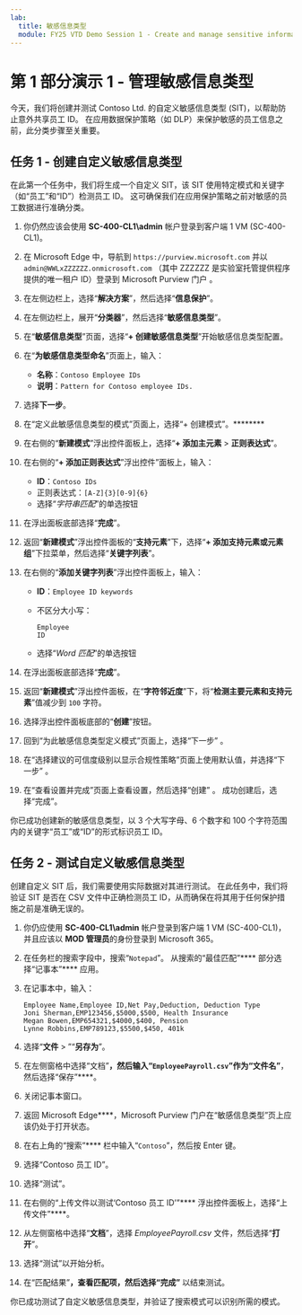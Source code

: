 ```yaml
---
lab:
  title: 敏感信息类型
  module: FY25 VTD Demo Session 1 - Create and manage sensitive information types
---
```



# 第 1 部分演示 1 - 管理敏感信息类型

今天，我们将创建并测试 Contoso Ltd. 的自定义敏感信息类型 (SIT)，以帮助防止意外共享员工 ID。 在应用数据保护策略（如 DLP）来保护敏感的员工信息之前，此分类步骤至关重要。

## 任务 1 - 创建自定义敏感信息类型

在此第一个任务中，我们将生成一个自定义 SIT，该 SIT 使用特定模式和关键字（如“员工”和“ID”）检测员工 ID。 这可确保我们在应用保护策略之前对敏感的员工数据进行准确分类。

1. 你仍然应该会使用 **SC-400-CL1\admin** 帐户登录到客户端 1 VM (SC-400-CL1)。

1. 在 Microsoft Edge 中，导航到 `https://purview.microsoft.com` 并以 `admin@WWLxZZZZZZ.onmicrosoft.com` （其中 ZZZZZZ 是实验室托管提供程序提供的唯一租户 ID）登录到 Microsoft Purview 门户 。

1. 在左侧边栏上，选择“**解决方案**”，然后选择“**信息保护**”。

1. 在左侧边栏上，展开“**分类器**”，然后选择“**敏感信息类型**”。

1. 在“**敏感信息类型**”页面，选择“**+ 创建敏感信息类型**”开始敏感信息类型配置。

1. 在“**为敏感信息类型命名**”页面上，输入：

    - **名称**：`Contoso Employee IDs`
    - **说明**：`Pattern for Contoso employee IDs.`

1. 选择**下一步**。

1. 在“定义此敏感信息类型的模式”页面上，选择“+ 创建模式”。********

1. 在右侧的“**新建模式**”浮出控件面板上，选择“**+ 添加主元素** > **正则表达式**”。

1. 在右侧的“**+ 添加正则表达式**”浮出控件”面板上，输入：

    - **ID**：`Contoso IDs`
    - 正则表达式：`[A-Z]{3}[0-9]{6}`
    - 选择“*字符串匹配*”的单选按钮

1. 在浮出面板底部选择“**完成**”。

1. 返回“**新建模式**”浮出控件面板的“**支持元素**”下，选择“**+ 添加支持元素或元素组**”下拉菜单，然后选择“**关键字列表**”。

1. 在右侧的“**添加关键字列表**”浮出控件面板上，输入：

    - **ID**：`Employee ID keywords`
    - 不区分大小写：

       ```text
       Employee
       ID
       ```

    - 选择“*Word 匹配*”的单选按钮

1. 在浮出面板底部选择“**完成**”。

1. 返回“**新建模式**”浮出控件面板，在“**字符邻近度**”下，将“**检测主要元素和支持元素**”值减少到 `100` 字符。

1. 选择浮出控件面板底部的“**创建**”按钮。

1. 回到“为此敏感信息类型定义模式”页面上，选择“下一步” 。

1. 在“选择建议的可信度级别以显示合规性策略”页面上使用默认值，并选择“下一步” 。

1. 在“查看设置并完成”页面上查看设置，然后选择“创建” 。 成功创建后，选择“完成”。

你已成功创建新的敏感信息类型，以 3 个大写字母、6 个数字和 100 个字符范围内的关键字“员工”或“ID”的形式标识员工 ID。

## 任务 2 - 测试自定义敏感信息类型

创建自定义 SIT 后，我们需要使用实际数据对其进行测试。 在此任务中，我们将验证 SIT 是否在 CSV 文件中正确检测员工 ID，从而确保在将其用于任何保护措施之前是准确无误的。

1. 你仍应使用 **SC-400-CL1\admin** 帐户登录到客户端 1 VM (SC-400-CL1)，并且应该以 **MOD 管理员**的身份登录到 Microsoft 365。

1. 在任务栏的搜索字段中，搜索“`Notepad`”。 从搜索的“最佳匹配”**** 部分选择“记事本”**** 应用。

1. 在记事本中，输入：

    ``` text
    Employee Name,Employee ID,Net Pay,Deduction, Deduction Type
    Joni Sherman,EMP123456,$5000,$500, Health Insurance
    Megan Bowen,EMP654321,$4000,$400, Pension
    Lynne Robbins,EMP789123,$5500,$450, 401k
    ```

1. 选择“**文件** > ”“**另存为**”。

1. 在左侧窗格中选择“文档”****，然后输入“`EmployeePayroll.csv`”作为“文件名”****，然后选择“保存”****。

1. 关闭记事本窗口。

1. 返回 Microsoft Edge****，Microsoft Purview 门户在“敏感信息类型”页上应该仍处于打开状态。

1. 在右上角的“搜索”**** 栏中输入“`Contoso`”，然后按 Enter 键。

1. 选择“Contoso 员工 ID”。

1. 选择“测试”。

1. 在右侧的“上传文件以测试‘Contoso 员工 ID’”**** 浮出控件面板上，选择“上传文件”****。

1. 从左侧窗格中选择“**文档**”，选择 *EmployeePayroll.csv* 文件，然后选择“**打开**”。

1. 选择“测试”以开始分析。

1. 在“匹配结果”****，查看匹配项，然后选择“完成”**** 以结束测试。

你已成功测试了自定义敏感信息类型，并验证了搜索模式可以识别所需的模式。

